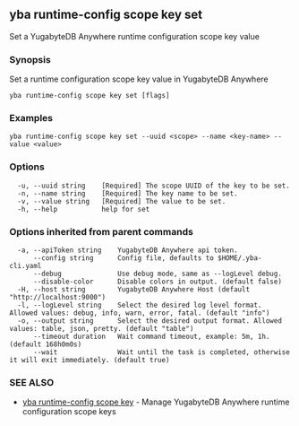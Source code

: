 ## yba runtime-config scope key set

Set a YugabyteDB Anywhere runtime configuration scope key value

### Synopsis

Set a runtime configuration scope key value in YugabyteDB Anywhere 

```
yba runtime-config scope key set [flags]
```

### Examples

```
yba runtime-config scope key set --uuid <scope> --name <key-name> --value <value>
```

### Options

```
  -u, --uuid string    [Required] The scope UUID of the key to be set.
  -n, --name string    [Required] The key name to be set.
  -v, --value string   [Required] The value to be set.
  -h, --help           help for set
```

### Options inherited from parent commands

```
  -a, --apiToken string    YugabyteDB Anywhere api token.
      --config string      Config file, defaults to $HOME/.yba-cli.yaml
      --debug              Use debug mode, same as --logLevel debug.
      --disable-color      Disable colors in output. (default false)
  -H, --host string        YugabyteDB Anywhere Host (default "http://localhost:9000")
  -l, --logLevel string    Select the desired log level format. Allowed values: debug, info, warn, error, fatal. (default "info")
  -o, --output string      Select the desired output format. Allowed values: table, json, pretty. (default "table")
      --timeout duration   Wait command timeout, example: 5m, 1h. (default 168h0m0s)
      --wait               Wait until the task is completed, otherwise it will exit immediately. (default true)
```

### SEE ALSO

* [yba runtime-config scope key](yba_runtime-config_scope_key.md)	 - Manage YugabyteDB Anywhere runtime configuration scope keys

